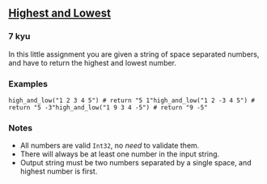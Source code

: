 <h2><a href=https://www.codewars.com/kata/554b4ac871d6813a03000035/train/python target="_blank">Highest and Lowest</a></h2><h3>7 kyu</h3><p>In this little assignment you are given a string of space separated numbers, and have to return the highest and lowest number.</p><h3 id="examples">Examples</h3><pre style="display: none;"><code class="language-text">Input: "1 2 3 4 5"   =&gt;  Output: "5 1"Input: "1 2 -3 4 5"  =&gt;  Output: "5 -3"Input: "1 9 3 4 -5"  =&gt;  Output: "9 -5"</code></pre><pre style="display: none;"><code class="language-php"><span class="cm-variable">highAndLow</span>(<span class="cm-string">"</span><span class="cm-string">1 2 3 4 5"</span>); <span class="cm-comment">// return "5 1"</span><span class="cm-variable">highAndLow</span>(<span class="cm-string">"</span><span class="cm-string">1 2 -3 4 5"</span>); <span class="cm-comment">// return "5 -3"</span><span class="cm-variable">highAndLow</span>(<span class="cm-string">"</span><span class="cm-string">1 9 3 4 -5"</span>); <span class="cm-comment">// return "9 -5"</span></code></pre><pre style="display: none;"><code class="language-csharp"><span class="cm-variable">Kata</span>.<span class="cm-variable">HighAndLow</span>(<span class="cm-string">"1 2 3 4 5"</span>); <span class="cm-comment">// return "5 1"</span><span class="cm-variable">Kata</span>.<span class="cm-variable">HighAndLow</span>(<span class="cm-string">"1 2 -3 4 5"</span>); <span class="cm-comment">// return "5 -3"</span><span class="cm-variable">Kata</span>.<span class="cm-variable">HighAndLow</span>(<span class="cm-string">"1 9 3 4 -5"</span>); <span class="cm-comment">// return "9 -5"</span></code></pre><pre style="display: none;"><code class="language-fsharp"><span class="cm-variable">highAndLow</span> <span class="cm-string">"1 2 3 4 5"</span> <span class="cm-comment">// return "5 1"</span><span class="cm-variable">highAndLow</span> <span class="cm-string">"1 2 -3 4 5"</span> <span class="cm-comment">// return "5 -3"</span><span class="cm-variable">highAndLow</span> <span class="cm-string">"1 9 3 4 -5"</span> <span class="cm-comment">// return "9 -5"</span></code></pre><pre style="display: none;"><code class="language-javascript"><span class="cm-variable">highAndLow</span>(<span class="cm-string">"1 2 3 4 5"</span>); <span class="cm-comment">// return "5 1"</span><span class="cm-variable">highAndLow</span>(<span class="cm-string">"1 2 -3 4 5"</span>); <span class="cm-comment">// return "5 -3"</span><span class="cm-variable">highAndLow</span>(<span class="cm-string">"1 9 3 4 -5"</span>); <span class="cm-comment">// return "9 -5"</span></code></pre><pre style="display: none;"><code class="language-d"><span class="cm-variable">highAndLow</span>(<span class="cm-string">"1 2 3 4 5"</span>); <span class="cm-comment">// return "5 1"</span><span class="cm-variable">highAndLow</span>(<span class="cm-string">"1 2 -3 4 5"</span>); <span class="cm-comment">// return "5 -3"</span><span class="cm-variable">highAndLow</span>(<span class="cm-string">"1 9 3 4 -5"</span>); <span class="cm-comment">// return "9 -5"</span></code></pre><pre style="display: none;"><code class="language-c"><span class="cm-variable">high_and_low</span>(<span class="cm-string">"1 2 3 4 5"</span>) <span class="cm-comment">// return "5 1"</span><span class="cm-variable">high_and_low</span>(<span class="cm-string">"1 2 -3 4 5"</span>) <span class="cm-comment">// return "5 -3"</span><span class="cm-variable">high_and_low</span>(<span class="cm-string">"1 9 3 4 -5"</span>) <span class="cm-comment">// return "9 -5"</span></code></pre><pre style="display: none;"><code class="language-cpp"><span class="cm-variable">highAndLow</span>(<span class="cm-string">"1 2 3 4 5"</span>); <span class="cm-comment">// return "5 1"</span><span class="cm-variable">highAndLow</span>(<span class="cm-string">"1 2 -3 4 5"</span>); <span class="cm-comment">// return "5 -3"</span><span class="cm-variable">highAndLow</span>(<span class="cm-string">"1 9 3 4 -5"</span>); <span class="cm-comment">// return "9 -5"</span></code></pre><pre style="display: none;"><code class="language-typescript"><span class="cm-variable">highAndLow</span>(<span class="cm-string">"1 2 3 4 5"</span>); <span class="cm-comment">// return "5 1"</span><span class="cm-variable">highAndLow</span>(<span class="cm-string">"1 2 -3 4 5"</span>); <span class="cm-comment">// return "5 -3"</span><span class="cm-variable">highAndLow</span>(<span class="cm-string">"1 9 3 4 -5"</span>); <span class="cm-comment">// return "9 -5"</span></code></pre><pre style="display: none;"><code class="language-coffeescript"><span class="cm-variable">highAndLow</span><span class="cm-punctuation">(</span><span class="cm-string">"1 2 3 4 5"</span><span class="cm-punctuation">)</span> <span class="cm-comment"># return "5 1"</span><span class="cm-variable">highAndLow</span><span class="cm-punctuation">(</span><span class="cm-string">"1 2 -3 4 5"</span><span class="cm-punctuation">)</span> <span class="cm-comment"># return "5 -3"</span><span class="cm-variable">highAndLow</span><span class="cm-punctuation">(</span><span class="cm-string">"1 9 3 4 -5"</span><span class="cm-punctuation">)</span> <span class="cm-comment"># return "9 -5"</span></code></pre><pre><code class="language-python"><span class="cm-variable">high_and_low</span>(<span class="cm-string">"1 2 3 4 5"</span>) <span class="cm-comment"># return "5 1"</span><span class="cm-variable">high_and_low</span>(<span class="cm-string">"1 2 -3 4 5"</span>) <span class="cm-comment"># return "5 -3"</span><span class="cm-variable">high_and_low</span>(<span class="cm-string">"1 9 3 4 -5"</span>) <span class="cm-comment"># return "9 -5"</span></code></pre><pre style="display: none;"><code class="language-ruby"><span class="cm-variable">high_and_low</span>(<span class="cm-string">"1 2 3 4 5"</span>) <span class="cm-comment"># return "5 1"</span><span class="cm-variable">high_and_low</span>(<span class="cm-string">"1 2 -3 4 5"</span>) <span class="cm-comment"># return "5 -3"</span><span class="cm-variable">high_and_low</span>(<span class="cm-string">"1 9 3 4 -5"</span>) <span class="cm-comment"># return "9 -5"</span></code></pre><pre style="display: none;"><code class="language-crystal"><span class="cm-variable">high_and_low</span>(<span class="cm-string">"1 2 3 4 5"</span>) <span class="cm-comment"># return "5 1"</span><span class="cm-variable">high_and_low</span>(<span class="cm-string">"1 2 -3 4 5"</span>) <span class="cm-comment"># return "5 -3"</span><span class="cm-variable">high_and_low</span>(<span class="cm-string">"1 9 3 4 -5"</span>) <span class="cm-comment"># return "9 -5"</span></code></pre><pre style="display: none;"><code class="language-c"><span class="cm-variable">high_and_low</span>(<span class="cm-string">"1 2 3 4 5"</span>, <span class="cm-variable">result</span>) <span class="cm-comment">// result "5 1"</span><span class="cm-variable">high_and_low</span>(<span class="cm-string">"1 2 -3 4 5"</span>, <span class="cm-variable">result</span>) <span class="cm-comment">// result "5 -3"</span><span class="cm-variable">high_and_low</span>(<span class="cm-string">"1 9 3 4 -5"</span>, <span class="cm-variable">result</span>) <span class="cm-comment">// result "9 -5"</span></code></pre><pre style="display: none;"><code class="language-java"><span class="cm-variable">highAndLow</span>(<span class="cm-string">"1 2 3 4 5"</span>) <span class="cm-comment">// return "5 1"</span><span class="cm-variable">highAndLow</span>(<span class="cm-string">"1 2 -3 4 5"</span>) <span class="cm-comment">// return "5 -3"</span><span class="cm-variable">highAndLow</span>(<span class="cm-string">"1 9 3 4 -5"</span>) <span class="cm-comment">// return "9 -5"</span></code></pre><pre style="display: none;"><code class="language-haskell"><span class="cm-variable">highAndLow</span> <span class="cm-string">"1 2 3 4 5"</span>) <span class="cm-comment">-- return "5 1"</span><span class="cm-variable">highAndLow</span> <span class="cm-string">"1 2 -3 4 5"</span>) <span class="cm-comment">-- return "5 -3"</span><span class="cm-variable">highAndLow</span> <span class="cm-string">"1 9 3 4 -5"</span>) <span class="cm-comment">-- return "9 -5"</span></code></pre><pre style="display: none;"><code class="language-go"><span class="cm-variable">HighAndLow</span>(<span class="cm-string">"1 2 3 4 5"</span>) <span class="cm-comment">// return "5 1"</span><span class="cm-variable">HighAndLow</span>(<span class="cm-string">"1 2 -3 4 5"</span>) <span class="cm-comment">// return "5 -3"</span><span class="cm-variable">HighAndLow</span>(<span class="cm-string">"1 9 3 4 -5"</span>) <span class="cm-comment">// return "9 -5"</span></code></pre><pre style="display: none;"><code class="language-kotlin"><span class="cm-variable">highAndLow</span>(<span class="cm-string">"1 2 3 4 5"</span>) <span class="cm-comment">// return "5 1"</span><span class="cm-variable">highAndLow</span>(<span class="cm-string">"1 2 -3 4 5"</span>) <span class="cm-comment">// return "5 -3"</span><span class="cm-variable">highAndLow</span>(<span class="cm-string">"1 9 3 4 -5"</span>) <span class="cm-comment">// return "9 -5"</span></code></pre><pre style="display: none;"><code class="language-elixir"><span class="cm-tag">Kata</span><span class="cm-operator">.</span><span class="cm-property">high_and_low</span>(<span class="cm-string">"1 2 3 4 5"</span>) <span class="cm-comment"># return "5 1"</span><span class="cm-tag">Kata</span><span class="cm-operator">.</span><span class="cm-property">high_and_low</span>(<span class="cm-string">"1 2 -3 4 5"</span>) <span class="cm-comment"># return "5 -3"</span><span class="cm-tag">Kata</span><span class="cm-operator">.</span><span class="cm-property">high_and_low</span>(<span class="cm-string">"1 9 3 4 -5"</span>) <span class="cm-comment"># return "9 -5"</span></code></pre><pre style="display: none;"><code class="language-clojure"><span class="cm-bracket">(</span><span class="cm-builtin">high-and-low</span> <span class="cm-string">"1 2 3 4 5"</span><span class="cm-bracket">)</span> <span class="cm-comment">; return "5 1"</span><span class="cm-bracket">(</span><span class="cm-builtin">high-and-low</span> <span class="cm-string">"1 2 -3 4 5"</span><span class="cm-bracket">)</span> <span class="cm-comment">; return "5 -3"</span><span class="cm-bracket">(</span><span class="cm-builtin">high-and-low</span> <span class="cm-string">"1 9 3 4 -5"</span><span class="cm-bracket">)</span> <span class="cm-comment">; return "9 -5"</span></code></pre><pre style="display: none;"><code class="language-julia"><span class="cm-variable">highandlow</span>(<span class="cm-string">"1 2 3 4 5</span><span class="cm-string">"</span>) <span class="cm-comment"># return "5 1"</span><span class="cm-variable">highandlow</span>(<span class="cm-string">"1 2 -3 4 5</span><span class="cm-string">"</span>) <span class="cm-comment"># return "5 -3"</span><span class="cm-variable">highandlow</span>(<span class="cm-string">"1 9 3 4 -5</span><span class="cm-string">"</span>) <span class="cm-comment"># return "9 -5"</span></code></pre><pre style="display: none;"><code class="language-rust"><span class="cm-variable">high_and_low</span>(<span class="cm-string">"</span><span class="cm-string">1 2 3 4 5</span><span class="cm-string">"</span>) <span class="cm-comment">// return "5 1"</span><span class="cm-variable">high_and_low</span>(<span class="cm-string">"</span><span class="cm-string">1 2 -3 4 5</span><span class="cm-string">"</span>) <span class="cm-comment">// return "5 -3"</span><span class="cm-variable">high_and_low</span>(<span class="cm-string">"</span><span class="cm-string">1 9 3 4 -5</span><span class="cm-string">"</span>) <span class="cm-comment">// return "9 -5"</span></code></pre><pre style="display: none;"><code class="language-cobol">            HighAndLow(<span class="cm-string">"</span><span class="cm-string">1 2 3 4 5"</span>)            <span class="cm-builtin">*</span> RESULT <span class="cm-builtin">=</span> <span class="cm-string">"</span><span class="cm-string">5 1"</span>            HighAndLow(<span class="cm-string">"</span><span class="cm-string">1 2 -3 4 5"</span>)            <span class="cm-builtin">*</span> RESULT <span class="cm-builtin">=</span> <span class="cm-string">"</span><span class="cm-string">5 -3"</span>            HighAndLow(<span class="cm-string">"</span><span class="cm-string">1 9 3 4 -5"</span>)            <span class="cm-builtin">*</span> RESULT <span class="cm-builtin">=</span> <span class="cm-string">"</span><span class="cm-string">9 -5"</span></code></pre><pre style="display: none;"><code class="language-scala"><span class="cm-variable">Sol</span>.<span class="cm-variable">high_and_low</span>(<span class="cm-string">"1 2 3 4 5"</span>) <span class="cm-comment">// return "5 1"</span><span class="cm-variable">Sol</span>.<span class="cm-variable">high_and_low</span>(<span class="cm-string">"1 2 -3 4 5"</span>) <span class="cm-comment">// return "5 -3"</span><span class="cm-variable">Sol</span>.<span class="cm-variable">high_and_low</span>(<span class="cm-string">"1 9 3 4 -5"</span>) <span class="cm-comment">// return "9 -5"</span></code></pre><pre style="display: none;"><code class="language-lua"><span class="cm-variable">high_and_low</span> <span class="cm-string">"1 2 3 4 5"</span> <span class="cm-comment">--&gt; return "5 1"</span><span class="cm-variable">high_and_low</span> <span class="cm-string">"1 2 -3 4 5"</span> <span class="cm-comment">--&gt; return "5 -3"</span><span class="cm-variable">high_and_low</span> <span class="cm-string">"1 9 3 4 -5"</span> <span class="cm-comment">--&gt; return "9 -5"</span></code></pre><pre style="display: none;"><code class="language-groovy"><span class="cm-variable">Kata</span>.<span class="cm-property">highAndLow</span>(<span class="cm-string">"1 2 3 4 5"</span>) <span class="cm-comment">// return "5 1"</span><span class="cm-variable">Kata</span>.<span class="cm-property">highAndLow</span>(<span class="cm-string">"1 2 -3 4 5"</span>) <span class="cm-comment">// return "5 -3"</span><span class="cm-variable">Kata</span>.<span class="cm-property">highAndLow</span>(<span class="cm-string">"1 9 3 4 -5"</span>) <span class="cm-comment">// return "9 -5"</span></code></pre><pre style="display: none;"><code class="language-dart"><span class="cm-variable">highAndLow</span>(<span class="cm-string">"1 2 3 4 5"</span>) <span class="cm-comment">// return "5 1"</span><span class="cm-variable">highAndLow</span>(<span class="cm-string">"1 2 -3 4 5"</span>) <span class="cm-comment">// return "5 -3"</span><span class="cm-variable">highAndLow</span>(<span class="cm-string">"1 9 3 4 -5"</span>) <span class="cm-comment">// return "9 -5"</span></code></pre><h3 id="notes">Notes</h3><ul><li>All numbers are valid <code>Int32</code>, no <em>need</em> to validate them.</li><li>There will always be at least one number in the input string.</li><li>Output string must be two numbers separated by a single space, and highest number is first.</li></ul>